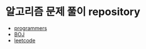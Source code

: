 # 알고리즘 문제 풀이 repository

- [programmers](https://programmers.co.kr/)
- [BOJ](https://www.acmicpc.net/)
- [leetcode](https://leetcode.com/)
